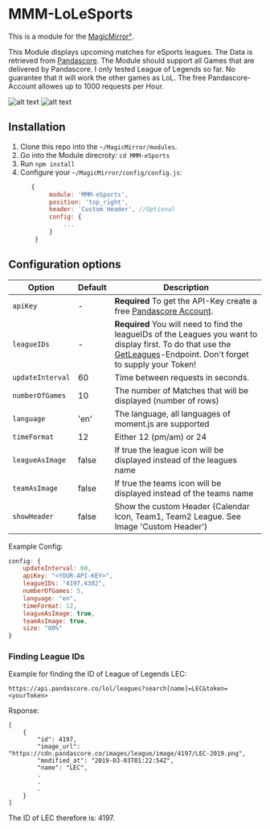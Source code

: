 # MMM-LoLeSports

This is a module for the [MagicMirror²](https://github.com/MichMich/MagicMirror/).

This Module displays upcoming matches for eSports leagues. The Data is retrieved from [Pandascore](https://pandascore.co/).
The Module should support all Games that are delivered by Pandascore. I only tested League of Legends so far. No guarantee that it will work the other games as LoL. The free Pandascore-Account allowes up to 1000 requests per Hour.

![alt text](https://github.com/MartinGaiser/MMM-eSports/blob/master/.github/onlyText.jpg "Only Text")
![alt text](https://github.com/MartinGaiser/MMM-eSports/blob/master/.github/onlyImages.jpg "Only Images")

## Installation
1. Clone this repo into the ```~/MagicMirror/modules```. 
2. Go into the Module direcroty: ```cd MMM-eSports```
3. Run ```npm install```
4. Configure your ```~/MagicMirror/config/config.js```:
    ```js
       {
            module: 'MMM-eSports',
            position: 'top_right',
            header: 'Custom Header', //Optional
            config: {
                ...
            }
        }
     ```

## Configuration options

| Option           |Default| Description
|----------------- |-------|-----------
| `apiKey`         |   -   | **Required** To get the API-Key create a free [Pandascore Account](https://pandascore.co/users/sign_up). 
| `leagueIDs`     |   -   | **Required** You will need to find the leagueIDs of the Leagues you want to display first. To do that use the [GetLeagues](https://developers.pandascore.co/doc/#operation/get_leagues)-Endpoint. Don't forget to supply your Token! 
| `updateInterval` | 60    | Time between requests in seconds. 
| `numberOfGames`  | 10    | The number of Matches that will be displayed (number of rows)
| `language`       | 'en'  | The language, all languages of moment.js are supported
| `timeFormat`     | 12    | Either 12 (pm/am) or 24
| `leagueAsImage`  | false | If true the league icon will be displayed instead of the leagues name
| `teamAsImage`    | false | If true the teams icon will be displayed instead of the teams name
| `showHeader` | false | Show the custom Header (Calendar Icon, Team1, Team2 League. See Image 'Custom Header')


Example Config: 

```js
config: {
    updateInterval: 60,         
    apiKey: "<YOUR-API-KEY>",   
    leagueIDs: "4197,4302",    
    numberOfGames: 5,           
    language: "en",             
    timeFormat: 12,            
    leagueAsImage: true,        
    teamAsImage: true,          
    size: "80%"                
}
```

### Finding League IDs
Example for finding the ID of League of Legends LEC:
```
https://api.pandascore.co/lol/leagues?search[name]=LEC&token=<yourToken>
```
Rsponse: 
```
[
    {
        "id": 4197,
        "image_url": "https://cdn.pandascore.co/images/league/image/4197/LEC-2019.png",
        "modified_at": "2019-03-03T01:22:54Z",
        "name": "LEC",
        .
        .
        .
    }
]
```
The ID of LEC therefore is: 4197.
